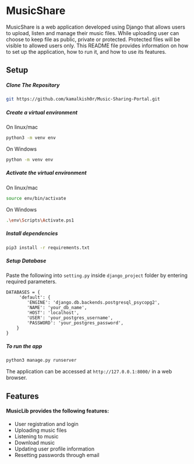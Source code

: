 # MusicShare

MusicShare is a web application developed using Django that allows users to upload, listen and manage their music files. While uploading user can choose to keep file as public, private or protected. Protected files will be visible to allowed users only.
This README file provides information on how to set up the application, how to run it, and how to use its features.

## Setup

##### Clone The Repository

```bash
git https://github.com/kamalkish0r/Music-Sharing-Portal.git
```

##### Create a virtual environment

On linux/mac

```bash
python3 -m venv env
```

On Windows

```bash
python -m venv env
```

##### Activate the virtual environment

On linux/mac

```bash
source env/bin/activate
```

On Windows

```bash
.\env\Scripts\Activate.ps1
```

##### Install dependencies

```bash
pip3 install -r requirements.txt
```

##### Setup Database

Paste the following into `setting.py` inside `django_project` folder by entering required parameters.

```
DATABASES = {
     'default': {
        'ENGINE': 'django.db.backends.postgresql_psycopg2',
        'NAME': 'your_db_name',
        'HOST': 'localhost',
        'USER': 'your_postgres_username',
        'PASSWORD': 'your_postgres_password',
    }
}
```

##### To run the app

```bash
python3 manage.py runserver
```

The application can be accessed at `http://127.0.0.1:8000/` in a web browser.

## Features

#### MusicLib provides the following features:

- User registration and login
- Uploading music files
- Listening to music
- Download music
  <!-- - Editing music file metadata (artist, title, album) -->
  <!-- - Searching for music files by title, artist or album -->
  <!-- - Deleting music files -->
- Updating user profile information
- Resetting passwords through email
